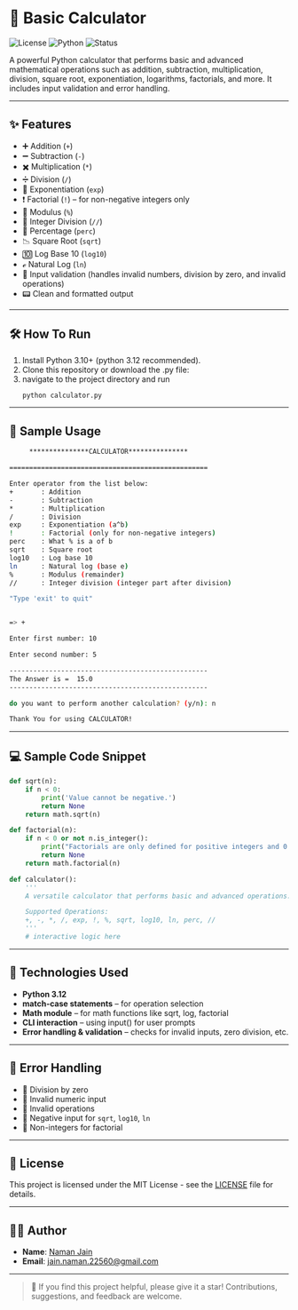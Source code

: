 # 🧮 Basic Calculator

![License](https://img.shields.io/badge/License-MIT-blue.svg)
![Python](https://img.shields.io/badge/Python-3.12-blue.svg)
![Status](https://img.shields.io/badge/Status-Improving-blue.svg)

A powerful Python calculator that performs basic and advanced mathematical operations such as addition, subtraction, multiplication, division, square root, exponentiation, logarithms, factorials, and more. It includes input validation and error handling.

---

## ✨ Features

- ➕ Addition (`+`)
- ➖ Subtraction (`-`)
- ✖️ Multiplication (`*`)
- ➗ Division (`/`)
- 🧮 Exponentiation (`exp`)
- ❗ Factorial (`!`) – for non-negative integers only
- 🔢 Modulus (`%`)
- 🔣 Integer Division (`//`)
- 🟰 Percentage (`perc`)
- 📉 Square Root (`sqrt`)
- 🔟 Log Base 10 (`log10`)
- ℯ Natural Log (`ln`)
- 🧠 Input validation (handles invalid numbers, division by zero, and invalid operations)
- 📟 Clean and formatted output

---

## 🛠️ How To Run

1. Install Python 3.10+ (python 3.12 recommended).
2. Clone this repository or download the .py file:
3. navigate to the project directory and run
   ```bash
   python calculator.py
   ```
---

## 🧾 Sample Usage

```bash
     ***************CALCULATOR***************     

==================================================

Enter operator from the list below:
+       : Addition
-       : Subtraction
*       : Multiplication
/       : Division
exp     : Exponentiation (a^b)
!       : Factorial (only for non-negative integers)
perc    : What % is a of b
sqrt    : Square root
log10   : Log base 10
ln      : Natural log (base e)
%       : Modulus (remainder)
//      : Integer division (integer part after division)

"Type 'exit' to quit"


=> +

Enter first number: 10

Enter second number: 5

--------------------------------------------------
The Answer is =  15.0
--------------------------------------------------

do you want to perform another calculation? (y/n): n

Thank You for using CALCULATOR!
```
   
---

## 💻 Sample Code Snippet

```python
def sqrt(n):
    if n < 0:
        print('Value cannot be negative.')
        return None
    return math.sqrt(n)

def factorial(n):
    if n < 0 or not n.is_integer():
        print("Factorials are only defined for positive integers and 0.")
        return None
    return math.factorial(n)

def calculator():
    '''
    A versatile calculator that performs basic and advanced operations.

    Supported Operations:
    +, -, *, /, exp, !, %, sqrt, log10, ln, perc, //
    '''
    # interactive logic here
```

---

## 🧰 Technologies Used

- **Python 3.12**
- **match-case statements** – for operation selection
- **Math module** – for math functions like sqrt, log, factorial
- **CLI interaction** – using input() for user prompts
- **Error handling & validation** – checks for invalid inputs, zero division, etc.

---

## 🚫 Error Handling

- 🚫 Division by zero
- 🚫 Invalid numeric input
- 🚫 Invalid operations
- 🚫 Negative input for `sqrt`, `log10`, `ln`
- 🚫 Non-integers for factorial

---

## 📜 License

This project is licensed under the MIT License - see the [LICENSE](../LICENSE.txt) file for details.

---

## 🙋‍♂️ Author

- **Name**: [Naman Jain](https://github.com/Naman-Jain-2256)
- **Email**: [jain.naman.22560@gmail.com](mailto:jain.naman.22560@gmail.com)

---

> 🌟 If you find this project helpful, please give it a star!
> Contributions, suggestions, and feedback are welcome.

